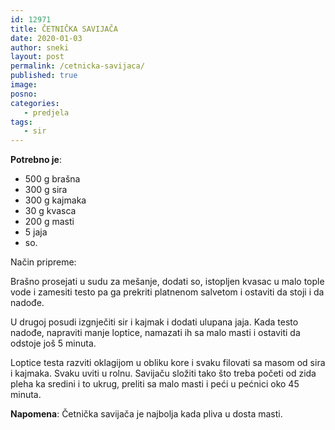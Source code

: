 ```yaml
---
id: 12971
title: ČETNIČKA SAVIJAČA
date: 2020-01-03
author: sneki
layout: post
permalink: /cetnicka-savijaca/
published: true
image: 
posno: 
categories:
   - predjela
tags:
   - sir
---
```

**Potrebno je**:

* 500 g brašna
* 300 g sira
* 300 g kajmaka
* 30 g kvasca
* 200 g masti
* 5 jaja
* so.

Način pripreme:

Brašno prosejati u sudu za mešanje, dodati so, istopljen kvasac u malo tople vode i zamesiti testo pa
ga prekriti platnenom salvetom i ostaviti da stoji i da nadođe. 

U drugoj posudi izgnječiti sir i kajmak i dodati ulupana jaja. Kada testo nadođe, napraviti manje loptice, namazati ih sa malo masti i ostaviti da odstoje još 5 minuta. 

Loptice testa razviti oklagijom u obliku kore i svaku filovati sa masom od sira i kajmaka. Svaku uviti
u rolnu. Savijaču složiti tako što treba početi od zida pleha ka sredini i to ukrug, preliti sa malo masti i peći u pećnici oko 45 minuta.

**Napomena**:   Četnička savijača je najbolja kada pliva u dosta masti.
 

